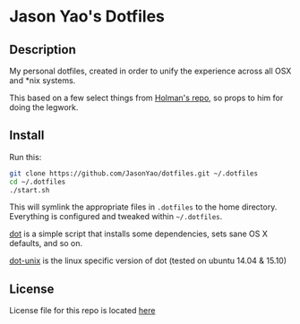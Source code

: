# Jason Yao's Dotfiles

## Description

My personal dotfiles, created in order to unify the experience across all OSX and *nix systems.

This based on a few select things from [Holman's repo](https://github.com/holman/dotfiles), so props to him for doing the legwork.

## Install

Run this:

```sh
git clone https://github.com/JasonYao/dotfiles.git ~/.dotfiles
cd ~/.dotfiles
./start.sh
```

This will symlink the appropriate files in `.dotfiles` to the home directory.
Everything is configured and tweaked within `~/.dotfiles`.

[dot](bin/dot) is a simple script that installs some dependencies, sets sane OS X
defaults, and so on.

[dot-unix](bin/dot-unix) is the linux specific version of dot (tested on ubuntu 14.04 & 15.10)

## License
License file for this repo is located [here](LICENSE.md)

